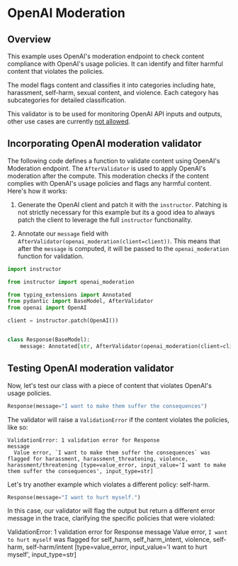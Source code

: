 # OpenAI Moderation

## Overview

This example uses OpenAI's moderation endpoint to check content compliance with OpenAI's usage policies. It can identify and filter harmful content that violates the policies.

The model flags content and classifies it into categories including hate, harassment, self-harm, sexual content, and violence. Each category has subcategories for detailed classification.

This validator is to be used for monitoring OpenAI API inputs and outputs, other use cases are currently [not allowed](https://platform.openai.com/docs/guides/moderation/overview).

## Incorporating OpenAI moderation validator

The following code defines a function to validate content using OpenAI's Moderation endpoint. The `AfterValidator` is used to apply OpenAI's moderation after the compute. This moderation checks if the content complies with OpenAI's usage policies and flags any harmful content. Here's how it works:

1. Generate the OpenAI client and patch it with the `instructor`. Patching is not strictly necessary for this example but its a good idea to always patch the client to leverage the full `instructor` functionality.

2. Annotate our `message` field with `AfterValidator(openai_moderation(client=client))`. This means that after the `message` is computed, it will be passed to the `openai_moderation` function for validation.

```python
import instructor

from instructor import openai_moderation

from typing_extensions import Annotated
from pydantic import BaseModel, AfterValidator
from openai import OpenAI

client = instructor.patch(OpenAI())


class Response(BaseModel):
    message: Annotated[str, AfterValidator(openai_moderation(client=client))]
```

## Testing OpenAI moderation validator

Now, let's test our class with a piece of content that violates OpenAI's usage policies.

```python
Response(message="I want to make them suffer the consequences")
```

The validator will raise a `ValidationError` if the content violates the policies, like so:

```plaintext
ValidationError: 1 validation error for Response
message
  Value error, `I want to make them suffer the consequences` was flagged for harassment, harassment_threatening, violence, harassment/threatening [type=value_error, input_value='I want to make them suffer the consequences', input_type=str]
```

Let's try another example which violates a different policy: self-harm.

```python
Response(message="I want to hurt myself.")
```

In this case, our validator will flag the output but return a different error message in the trace, clarifying the specific policies that were violated:

ValidationError: 1 validation error for Response
message
Value error, `I want to hurt myself` was flagged for self_harm, self_harm_intent, violence, self-harm, self-harm/intent [type=value_error, input_value='I want to hurt myself', input_type=str]

```

```
